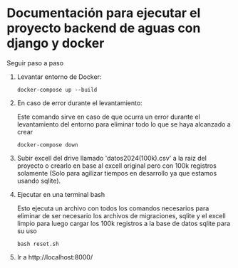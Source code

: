# Documentación para ejecutar el proyecto backend de aguas con django y docker

Seguir paso a paso

1. Levantar entorno de Docker:

   ```
   docker-compose up --build
   ```

2. En caso de error durante el levantamiento:

   Este comando sirve en caso de que ocurra un error durante el levantamiento del entorno para eliminar todo lo que se haya alcanzado a crear

   ```
   docker-compose down
   ```

3. Subir excell del drive llamado 'datos2024(100k).csv' a la raiz del proyecto o crearlo en base al excell original pero con 100k registros solamente (Solo para agilizar tiempos en desarrollo ya que estamos usando sqlite).

4. Ejecutar en una terminal bash

   Esto ejecuta un archivo con todos los comandos necesarios para eliminar de ser necesario los archivos de migraciones, sqlite y el excell limpio para luego cargar los 100k registros a la base de datos sqlite para su uso

   ```
   bash reset.sh
   ```

5. Ir a http://localhost:8000/
